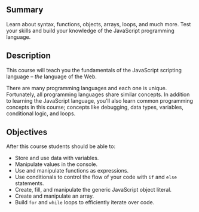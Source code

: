 ## Summary

Learn about syntax, functions, objects, arrays, loops, and much more. Test your skills and build your knowledge of the JavaScript programming language.

## Description

This course will teach you the fundamentals of the JavaScript scripting language – _the_ language of the Web.

There are many programming languages and each one is unique. Fortunately, all programming languages share similar concepts. In addition to learning the JavaScript language, you'll also learn common programming concepts in this course; concepts like debugging, data types, variables, conditional logic, and loops.

## Objectives

After this course students should be able to:

- Store and use data with variables.
- Manipulate values in the console.
- Use and manipulate functions as expressions.
- Use conditionals to control the flow of your code with `if` and `else` statements.
- Create, fill, and manipulate the generic JavaScript object literal.
- Create and manipulate an array.
- Build `for` and `while` loops to efficiently iterate over code.
